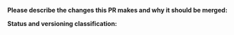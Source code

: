 **Please describe the changes this PR makes and why it should be merged:**

**Status and versioning classification:**

<!--
Please move lines that apply to you out of the comment:
- Code changes have been tested against the Discord API, or there are no code changes
- This PR changes the bot's interface (methods or commands added)
- This PR includes breaking changes (methods removed or renamed, commands moved, removed or renamed)
- This PR **only** includes non-code changes, like changes to template, README, etc.
-->